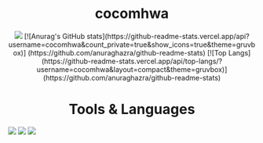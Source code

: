 <div align=center><h1>cocomhwa</h1></div>   

<div align=center>
  <a href="https://velog.io/@cocomhwa" target="_blank"><img src="https://img.shields.io/badge/Velog-20C997?style=flat-square&logo=Velog&logoColor=white"/></a>   
  [![Anurag's GitHub stats](https://github-readme-stats.vercel.app/api?username=cocomhwa&count_private=true&show_icons=true&theme=gruvbox)] (https://github.com/anuraghazra/github-readme-stats)   
  [![Top Langs](https://github-readme-stats.vercel.app/api/top-langs/?username=cocomhwa&layout=compact&theme=gruvbox)](https://github.com/anuraghazra/github-readme-stats)    
</div>   
<div align=center><h1>Tools & Languages</h1></div>   

<a href="https://www.vim.org/" target="_blank"><img src="https://img.shields.io/badge/Vim-019733?style=flat-square&logo=Vim&logoColor=white"/></a>
<a href="https://www.blender.org/" target="_blank"><img src="https://img.shields.io/badge/Blender-F5792A?style=flat-square&logo=Blender&logoColor=white"/></a>
<img src="https://img.shields.io/badge/C-A8B9CC?style=flat-square&logo=C&logoColor=white"/>
